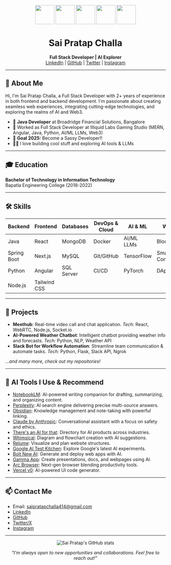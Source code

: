 <!-- Banner or header image (optional) -->
<p align="center">
  <img src="https://cdn.jsdelivr.net/gh/devicons/devicon/icons/typescript/typescript-original.svg" width="60" />
  <img src="https://cdn.jsdelivr.net/gh/devicons/devicon/icons/javascript/javascript-original.svg" width="60" />
  <img src="https://cdn.jsdelivr.net/gh/devicons/devicon/icons/react/react-original.svg" width="60" />
  <img src="https://cdn.jsdelivr.net/gh/devicons/devicon/icons/python/python-original.svg" width="60" />
  <img src="https://cdn.jsdelivr.net/gh/devicons/devicon/icons/java/java-original.svg" width="60" />
</p>

<h1 align="center">Sai Pratap Challa</h1>
<p align="center">
  <b>Full Stack Developer | AI Explorer</b><br/>
  <a href="https://www.linkedin.com/in/sai-pratap-challa-978b5119a/">LinkedIn</a> |
  <a href="https://github.com/saipratap414">GitHub</a> |
  <a href="https://twitter.com/saipratap121">Twitter</a> |
  <a href="https://instagram.com/sai.pratap12">Instagram</a>
</p>

---

## 👋 About Me

Hi, I'm Sai Pratap Challa, a Full Stack Developer with 2+ years of experience in both frontend and backend development. I'm passionate about creating seamless web experiences, integrating cutting-edge technologies, and exploring the realms of AI and Web3.

- 🏢 **Java Developer** at Broadridge Financial Solutions, Bangalore
- 🏅 Worked as Full Stack Developer at Illiquid Labs Gaming Studio (MERN, Angular, Java, Python, AI/ML LLMs, Web3)
- 🎯 **Goal 2025:** Become a Sassy Developer!!
- 🧑‍💻 I love building cool stuff and exploring AI tools & LLMs

---

## 🎓 Education

**Bachelor of Technology in Information Technology**  
Bapatla Engineering College (2018-2022)

---

## 🛠️ Skills

| Backend     | Frontend                | Databases                | DevOps & Cloud         | AI & ML             | Web3           |
|-------------|------------------------|--------------------------|------------------------|---------------------|----------------|
| Java        | React                   | MongoDB                  | Docker                 | AI/ML LLMs          | Blockchain     |
| Spring Boot | Next.js                 | MySQL                    | Git/GitHub             | TensorFlow          | Smart Contracts|
| Python      | Angular                 | SQL Server               | CI/CD                  | PyTorch             | DApps          |
| Node.js     | Tailwind CSS            |                          |                        |                     |                |

---

## 🚀 Projects

- **Meethub**: Real-time video call and chat application. *Tech:* React, WebRTC, Node.js, Socket.io
- **AI-Powered Weather Chatbot**: Intelligent chatbot providing weather info and forecasts. *Tech:* Python, NLP, Weather API
- **Slack Bot for Workflow Automation**: Streamline team communication & automate tasks. *Tech:* Python, Flask, Slack API, Ngrok

*...and many more, check out my repositories!*

---

## 🤖 AI Tools I Use & Recommend

- [NotebookLM](https://notebooklm.google/): AI-powered writing companion for drafting, summarizing, and organizing content.
- [Perplexity](https://www.perplexity.ai/): AI search engine delivering precise multi-source answers.
- [Obsidian](https://obsidian.md/): Knowledge management and note-taking with powerful linking.
- [Claude by Anthropic](https://claude.ai/login?returnTo=%2F%3F): Conversational assistant with a focus on safety and ethics.
- [There's an AI for that](https://theresanaiforthat.com/): Directory for AI products across industries.
- [Whimsical](https://whimsical.com/): Diagram and flowchart creation with AI suggestions.
- [Relume](https://www.relume.io/): Visualize and plan website structures.
- [Google AI Test Kitchen](https://aitestkitchen.withgoogle.com/): Explore Google's latest AI experiments.
- [Bolt New AI](https://bolt.new/): Generate and deploy web apps with AI.
- [Gamma App](https://gamma.app/): Create presentations, docs, and webpages using AI.
- [Arc Browser](https://arc.net/): Next-gen browser blending productivity tools.
- [Vercel v0](https://v0.dev/): AI-powered UI code generator.

---

## 📫 Contact Me

- Email: saipratapchalla414@gmail.com
- [LinkedIn](https://www.linkedin.com/in/sai-pratap-challa-978b5119a/)
- [GitHub](https://github.com/saipratap414)
- [Twitter/X](https://twitter.com/saipratap121)
- [Instagram](https://instagram.com/sai.pratap12)

---

<p align="center">
  <img src="https://github-readme-stats.vercel.app/api?username=saipratap414&show_icons=true&theme=radical" alt="Sai Pratap's GitHub stats" />
</p>

<p align="center"><i>“I'm always open to new opportunities and collaborations. Feel free to reach out!”</i></p>
